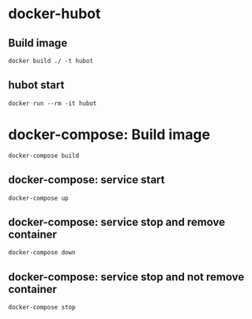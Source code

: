 # docker-hubot

## Build image
```
docker build ./ -t hubot
```

## hubot start
```
docker run --rm -it hubot
```

# docker-compose: Build image
```
docker-compose build
```

## docker-compose: service start
```
docker-compose up
```

## docker-compose: service stop and remove container
```
docker-compose down
```

## docker-compose: service stop and not remove container
```
docker-compose stop
```
